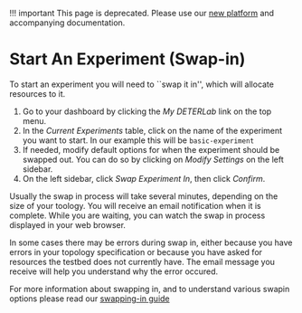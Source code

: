 
!!! important
    This page is deprecated. Please use our <a href="https://launch.mod.deterlab.net/">new platform</a> and accompanying documentation.

# Start An Experiment (Swap-in)

To start an experiment you will need to ``swap it in'', which will allocate resources to it.

1. Go to your dashboard by clicking the *My DETERLab* link on the top menu.
2. In the *Current Experiments* table, click on the name of the experiment you want to start. In our example this will be `basic-experiment`
3. If needed, modify default options for when the experiment should be swapped out. You can do so by clicking on *Modify Settings* on the left sidebar.
3. On the left sidebar, click *Swap Experiment In*, then click *Confirm*. 

Usually the swap in process will take several minutes, depending on the size of your toology. You will receive an email notification when it is complete. While you are waiting, you can watch the swap in process displayed in your web browser.

In some cases there may be errors during swap in, either because you have errors in your topology specification or because you have asked for resources the testbed does not currently have. The email message you receive will help you understand why the error occured.

For more information about swapping in, and to understand various swapin options please read our [swapping-in guide](swapping.md)


